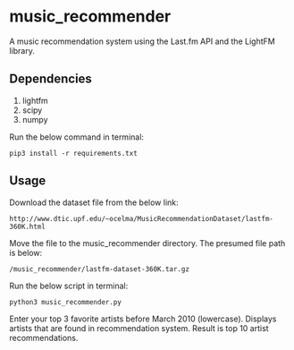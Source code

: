 # music_recommender
A music recommendation system using the Last.fm API and the LightFM library. 

## Dependencies

1. lightfm 
2. scipy
3. numpy

Run the below command in terminal:

```
pip3 install -r requirements.txt
```

## Usage

Download the dataset file from the below link:

```
http://www.dtic.upf.edu/~ocelma/MusicRecommendationDataset/lastfm-360K.html 
```

Move the file to the music_recommender directory. The presumed file path is below:

```
/music_recommender/lastfm-dataset-360K.tar.gz
```

Run the below script in terminal:

```
python3 music_recommender.py
```

Enter your top 3 favorite artists before March 2010 (lowercase). Displays artists that are found in recommendation system. Result is top 10 artist recommendations. 
